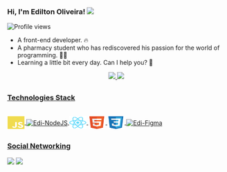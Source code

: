 




### Hi, I'm Edilton Oliveira! <img src="https://raw.githubusercontent.com/kaueMarques/kaueMarques/master/hi.gif" width="30px">
<p align="left"> <img src="https://komarev.com/ghpvc/?username=EdiltonOliveira&color=yellow" alt="Profile views" /> </p>

<!--
**EdiltonOliveira/EdiltonOliveira** is a ✨ _special_ ✨ repository because its `README.md` (this file) appears on your GitHub profile.

-->
- A front-end developer. 🔥 
- A pharmacy student who has rediscovered his passion for the world of programming. 👨‍💻 
- Learning a little bit every day. Can I help you? 💬

<div align="center">
  <a href="https://github.com/EdiltonOliveira">
  <img height="180em" src="https://github-readme-stats.vercel.app/api?username=EdiltonOliveira&show_icons=true&theme=dracula&include_all_commits=true&count_private=true"/>
  <img height="180em" src="https://github-readme-stats.vercel.app/api/top-langs/?username=EdiltonOliveira&layout=compact&langs_count=7&theme=dracula"/>
</div>
  
  ##
  
  ### Technologies Stack
  
  
  <div style="display: inline_block"><br>
  <img align="center" alt="Edi-Js" height="30" width="40" src="https://raw.githubusercontent.com/devicons/devicon/master/icons/javascript/javascript-plain.svg">
    
 <img align="center" alt="Edi-NodeJS" height="30" width="40" src="https://cdn.jsdelivr.net/gh/devicons/devicon/icons/nodejs/nodejs-original.svg" />
          
  <img align="center" alt="Edi-React" height="30" width="40" src="https://raw.githubusercontent.com/devicons/devicon/master/icons/react/react-original.svg">
  <img align="center" alt="Edi-HTML" height="30" width="40" src="https://raw.githubusercontent.com/devicons/devicon/master/icons/html5/html5-original.svg">
  <img align="center" alt="Edi-CSS" height="30" width="40" src="https://raw.githubusercontent.com/devicons/devicon/master/icons/css3/css3-original.svg">
  <img align="center" alt="Edi-Figma" height="30" width="40" src="https://cdn.jsdelivr.net/gh/devicons/devicon/icons/figma/figma-original.svg" />
         

   
</div>
  
 ##
  
  ### Social Networking
  
  <div> 
  
  <a href="https://instagram.com/edilton.oliveiraa" target="_blank"><img src="https://img.shields.io/badge/-Instagram-%23E4405F?style=for-the-badge&logo=instagram&logoColor=white" target="_blank"></a>
  <a href="https://www.linkedin.com/in/edilton-oliveira-5b4a6a226/" target="_blank"><img src="https://img.shields.io/badge/-LinkedIn-%230077B5?style=for-the-badge&logo=linkedin&logoColor=white" target="_blank"></a>
    
 <!-- perfil linkedin  -->
  
  </div>
  
  
  

  
  
  
 
